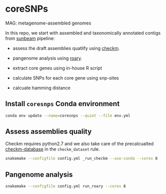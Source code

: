 # coreSNPs

MAG: metagenome-assembled genomes

In this repo, we start with assembled and taxonomically annotated contigs from [sunbeam](https://github.com/sunbeam-labs/sunbeam) pipeline:

- assess the draft assemblies quatlify using [checkm](https://github.com/Ecogenomics/CheckM).
- pangenome analysis using [roary](https://sanger-pathogens.github.io/Roary/).

- extract core genes using in-house R script
- calculate SNPs for each core gene using snp-sites
- calcuate hamming distance

## Install `coresnps` Conda environment

  ```bash
  conda env update --name=coresnps --quiet --file env.yml
  ```

## Assess assemblies quality

Checkm requires python2.7 and we also take care of the precalcualted [checkm-database](https://data.ace.uq.edu.au/public/CheckM_databases/checkm_data_2015_01_16.tar.gz) in the `checkm_dataset` rule.

  ```bash
  snakemake --configfile config.yml _run_checkm --use-conda --cores 8
  ```
  
## Pangenome analysis

  ```bash
  snakemake --configfile config.yml run_roary --cores 8
  ```
  
